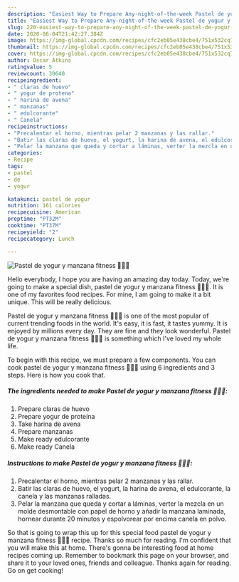 ```yaml
---
description: "Easiest Way to Prepare Any-night-of-the-week Pastel de yogur y manzana fitness 🍦🍏🍰"
title: "Easiest Way to Prepare Any-night-of-the-week Pastel de yogur y manzana fitness 🍦🍏🍰"
slug: 220-easiest-way-to-prepare-any-night-of-the-week-pastel-de-yogur-y-manzana-fitness
date: 2020-06-04T21:42:27.384Z
image: https://img-global.cpcdn.com/recipes/cfc2eb05e438cbe4/751x532cq70/pastel-de-yogur-y-manzana-fitness-🍦🍏🍰-foto-principal.jpg
thumbnail: https://img-global.cpcdn.com/recipes/cfc2eb05e438cbe4/751x532cq70/pastel-de-yogur-y-manzana-fitness-🍦🍏🍰-foto-principal.jpg
cover: https://img-global.cpcdn.com/recipes/cfc2eb05e438cbe4/751x532cq70/pastel-de-yogur-y-manzana-fitness-🍦🍏🍰-foto-principal.jpg
author: Oscar Atkins
ratingvalue: 5
reviewcount: 30640
recipeingredient:
- " claras de huevo"
- " yogur de protena"
- " harina de avena"
- " manzanas"
- " edulcorante"
- " Canela"
recipeinstructions:
- "Precalentar el horno, mientras pelar 2 manzanas y las rallar."
- "Batir las claras de huevo, el yogurt, la harina de avena, el edulcorante, la canela y las manzanas ralladas."
- "Pelar la manzana que queda y cortar a láminas, verter la mezcla en un molde desmontable con papel de horno y añadir la manzana laminada, hornear durante 20 minutos y espolvorear por encima canela en polvo."
categories:
- Recipe
tags:
- pastel
- de
- yogur

katakunci: pastel de yogur 
nutrition: 161 calories
recipecuisine: American
preptime: "PT32M"
cooktime: "PT37M"
recipeyield: "2"
recipecategory: Lunch

---
```



![Pastel de yogur y manzana fitness 🍦🍏🍰](https://img-global.cpcdn.com/recipes/cfc2eb05e438cbe4/751x532cq70/pastel-de-yogur-y-manzana-fitness-🍦🍏🍰-foto-principal.jpg)

Hello everybody, I hope you are having an amazing day today. Today, we're going to make a special dish, pastel de yogur y manzana fitness 🍦🍏🍰. It is one of my favorites food recipes. For mine, I am going to make it a bit unique. This will be really delicious.

Pastel de yogur y manzana fitness 🍦🍏🍰 is one of the most popular of current trending foods in the world. It's easy, it is fast, it tastes yummy. It is enjoyed by millions every day. They are fine and they look wonderful. Pastel de yogur y manzana fitness 🍦🍏🍰 is something which I've loved my whole life.




To begin with this recipe, we must prepare a few components. You can cook pastel de yogur y manzana fitness 🍦🍏🍰 using 6 ingredients and 3 steps. Here is how you cook that.

<!--inarticleads1-->

##### The ingredients needed to make Pastel de yogur y manzana fitness 🍦🍏🍰:

1. Prepare  claras de huevo
1. Prepare  yogur de proteína
1. Take  harina de avena
1. Prepare  manzanas
1. Make ready  edulcorante
1. Make ready  Canela




<!--inarticleads2-->

##### Instructions to make Pastel de yogur y manzana fitness 🍦🍏🍰:

1. Precalentar el horno, mientras pelar 2 manzanas y las rallar.
1. Batir las claras de huevo, el yogurt, la harina de avena, el edulcorante, la canela y las manzanas ralladas.
1. Pelar la manzana que queda y cortar a láminas, verter la mezcla en un molde desmontable con papel de horno y añadir la manzana laminada, hornear durante 20 minutos y espolvorear por encima canela en polvo.




So that is going to wrap this up for this special food pastel de yogur y manzana fitness 🍦🍏🍰 recipe. Thanks so much for reading. I'm confident that you will make this at home. There's gonna be interesting food at home recipes coming up. Remember to bookmark this page on your browser, and share it to your loved ones, friends and colleague. Thanks again for reading. Go on get cooking!
